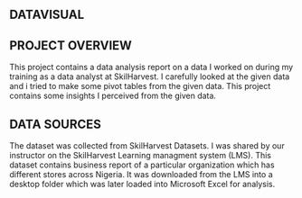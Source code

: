 ## DATAVISUAL
## PROJECT OVERVIEW
This project contains a data analysis report on a data I worked on during my training as a data analyst at SkilHarvest. I carefully looked at the given data and i tried to make some pivot tables from the given data. This project contains some insights I perceived from the given data.
## DATA SOURCES
The dataset was collected from SkilHarvest Datasets. I was shared by our instructor on the SkilHarvest Learning managment system (LMS). This dataset contains business report of a particular organization which has different stores across Nigeria. It was downloaded from the LMS into a desktop folder which was later loaded into Microsoft Excel for analysis.
